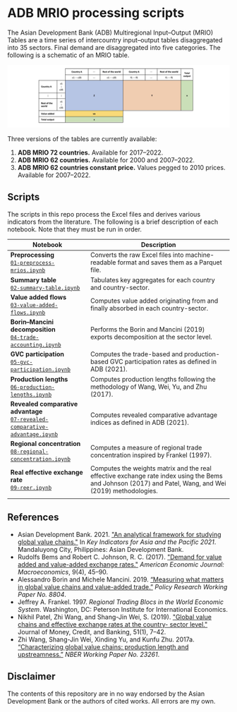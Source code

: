 # ADB MRIO processing scripts

The Asian Development Bank (ADB) Multiregional Input–Output (MRIO) Tables are a time series of intercountry input–output tables disaggregated into 35 sectors. Final demand are disaggregated into five categories. The following is a schematic of an MRIO table.

![](images/schematic.jpg)

Three versions of the tables are currently available:

1. **ADB MRIO 72 countries.** Available for 2017–2022.
1. **ADB MRIO 62 countries.** Available for 2000 and 2007–2022.
1. **ADB MRIO 62 countries constant price.** Values pegged to 2010 prices. Available for 2007–2022.

## Scripts

The scripts in this repo process the Excel files and derives various indicators from the literature. The following is a brief description of each notebook. Note that they must be run in order.

| Notebook | Description |
| -------- | ----------- |
| **Preprocessing**<br>[`01-preprocess-mrios.ipynb`](codes/01-preprocess-mrios.ipynb)| Converts the raw Excel files into machine-readable format and saves them as a Parquet file. |
| **Summary table**<br>[`02-summary-table.ipynb`](codes/02-summary-table.ipynb) | Tabulates key aggregates for each country and country-sector. |
| **Value added flows**<br>[`03-value-added-flows.ipynb`](codes/03-value-added-flows.ipynb) | Computes value added originating from and finally absorbed in each country-sector. |
| **Borin–Mancini decomposition**<br>[`04-trade-accounting.ipynb`](codes/04-trade-accounting.ipynb) | Performs the Borin and Mancini (2019) exports decomposition at the sector level. |
| **GVC participation**<br>[`05-gvc-participation.ipynb`](codes/05-gvc-participation.ipynb) | Computes the trade-based and production-based GVC participation rates as defined in ADB (2021). |
| **Production lengths**<br>[`06-production-lengths.ipynb`](codes/06-production-lengths.ipynb) | Computes production lengths following the methodology of Wang, Wei, Yu, and Zhu (2017). |
| **Revealed comparative advantage**<br>[`07-revealed-comparative-advantage.ipynb`](codes/07-revealed-comparative-advantage.ipynb) | Computes revealed comparative advantage indices as defined in ADB (2021). |
| **Regional concentration**<br>[`08-regional-concentration.ipynb`](codes/08-regional-concentration.ipynb) | Computes a measure of regional trade concentration inspired by Frankel (1997). |
| **Real effective exchange rate**<br>[`09-reer.ipynb`](codes/09-reer.ipynb) | Computes the weights matrix and the real effective exchange rate index using the Bems and Johnson (2017) and Patel, Wang, and Wei (2019) methodologies. |
|     |     |

## References

- Asian Development Bank. 2021. ["An analytical framework for studying global value chains."](https://www.adb.org/sites/default/files/publication/720461/ki2021.pdf) In *Key Indicators for Asia and the Pacific 2021*. Mandaluyong City, Philippines: Asian Development Bank.
- Rudolfs Bems and Robert C. Johnson, R. C. (2017). ["Demand for value added and value-added exchange rates."](https://doi.org/10.1257/mac.20150216) *American Economic Journal: Macroeconomics*, 9(4), 45–90.
- Alessandro Borin and Michele Mancini. 2019. [“Measuring what matters in global value chains and value-added trade.”](https://elibrary.worldbank.org/doi/abs/10.1596/1813-9450-8804) *Policy Research Working Paper No. 8804*.
- Jeffrey A. Frankel. 1997. *Regional Trading Blocs in the World Economic System*. Washington, DC: Peterson Institute for International Economics.
- Nikhil Patel, Zhi Wang, and Shang-Jin Wei, S. (2019). ["Global value chains and effective exchange rates at the country- sector level."](https://doi.org/10.1111/jmcb.12670) Journal of Money, Credit, and Banking, 51(1), 7–42.
- Zhi Wang, Shang-Jin Wei, Xinding Yu, and Kunfu Zhu. 2017a. [“Characterizing global value chains: production length and upstreamness.”](https://www.nber.org/papers/w23261) *NBER Working Paper No. 23261*.

## Disclaimer

The contents of this repository are in no way endorsed by the Asian Development Bank or the authors of cited works. All errors are my own.